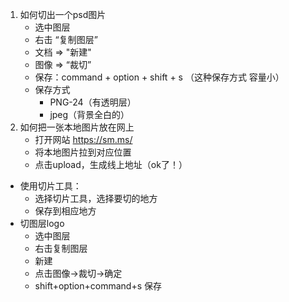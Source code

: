 1. 如何切出一个psd图片
    - 选中图层
    - 右击 “复制图层”
    - 文档 => "新建"
    - 图像 => “裁切”
    - 保存：command + option + shift + s （这种保存方式 容量小）
    - 保存方式
        - PNG-24（有透明层）
        - jpeg（背景全白的）
2. 如何把一张本地图片放在网上
    - 打开网站  https://sm.ms/
    - 将本地图片拉到对应位置
    - 点击upload，生成线上地址（ok了！）



- 使用切片工具：
    - 选择切片工具，选择要切的地方
    - 保存到相应地方
- 切图层logo
    - 选中图层
    - 右击复制图层
    - 新建
    - 点击图像→裁切→确定
    - shift+option+command+s 保存





